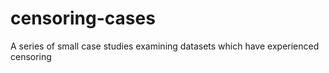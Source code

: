 # censoring-cases
A series of small case studies examining datasets which have experienced censoring
